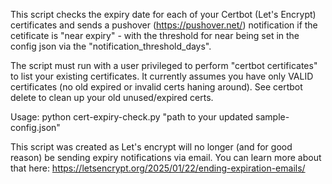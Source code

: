 This script checks the expiry date for each of your Certbot (Let's Encrypt) certificates and sends a pushover (https://pushover.net/) notification if the cetificate is "near expiry" - with the threshold for near being set in the config json via the "notification_threshold_days".

The script must run with a user privileged to perform "certbot certificates" to list your existing certificates. It currently assumes you have only VALID certificates (no old expired or invalid certs haning around). See certbot delete to clean up your old unused/expired certs.

Usage:
python cert-expiry-check.py "path to your updated sample-config.json"

This script was created as Let's encrypt will no longer (and for good reason) be sending expiry notifications via email. You can learn more about that here:
https://letsencrypt.org/2025/01/22/ending-expiration-emails/
